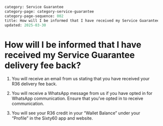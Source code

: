 ```meta
category: Service Guarantee
category-page: category-service-guarantee
category-page-sequence: 002
title: How will I be informed that I have received my Service Guarantee delivery fee back?  
updated: 2025-03-30
```

# How will I be informed that I have received my Service Guarantee delivery fee back?  

1. You will receive an email from us stating that you have received your R36 delivery fee back. 

2. You will receive a WhatsApp message from us if you have opted in for WhatsApp communication. Ensure that you’ve opted in to receive communication. 

3. You will see your R36 credit in your “Wallet Balance” under your “Profile” in the Sixty60 app and website. 
